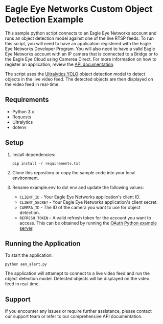 # Eagle Eye Networks Custom Object Detection Example

This sample python script connects to an Eagle Eye Networks account and runs an object detection model against one of the live RTSP feeds. To run this script, you will need to have an application registered with the Eagle Eye Networks Developer Program. You will also need to have a valid Eagle Eye Networks account with an IP camera that is connected to a Bridge or to the Eagle Eye Cloud using Camerea Direct. For more information on how to register an application, review the [API documentation](https://developer.eagleeyenetworks.com/docs/getting-started).

The script uses the [Ultralytics YOLO](https://docs.ultralytics.com/) object detection model to detect objects in the live video feed. The detected objects are then displayed on the video feed in real-time.

## Requirements

- Python 3.x
- Requests
- Ultralytics
- dotenv

## Setup

1. Install dependencies:
   ```
   pip install -r requirements.txt
   ```

2. Clone this repository or copy the sample code into your local environment.

3. Rename example.env to dot env and update the following values:
   - `CLIENT_ID` - Your Eagle Eye Networks application's client ID. 
   - `CLIENT_SECRET` - Your Eagle Eye Networks application's client secret.
   - `CAMERA_ID` - The ID of the camera you want to use for object detection.
   - `REFRESH_TOKEN` - A valid refresh token for the account you want to access. This can be obtained by running the [OAuth Python example server](https://github.com/EENCloud/VMS-Developer-Portal/tree/main/OAuth%20Python).

## Running the Application

To start the application:
```
python een_alert.py
```
The application will attamept to connect to a live video feed and run the object detection model. Detected objects will be displayed on the video feed in real-time.


## Support

If you encounter any issues or require further assistance, please contact our support team or refer to our comprehensive API documentation.